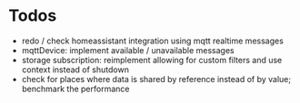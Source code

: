 # Todos
- redo / check homeassistant integration using mqtt realtime messages
- mqttDevice: implement available / unavailable messages
- storage subscription: reimplement allowing for custom filters and use context instead of shutdown
- check for places where data is shared by reference instead of by value; benchmark the performance